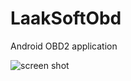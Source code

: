 LaakSoftObd
===========

Android OBD2 application

![screen shot](henklaak.github.com/LaakSoftObd/screenshot.png)
